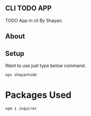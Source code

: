 ## CLI TODO APP  ##

TODO App in cli By Shayan.

## About


## Setup
Want to use just type below command.
```bash
npx shayantodo
```

# Packages Used
```bash
npm i inquirer
```
